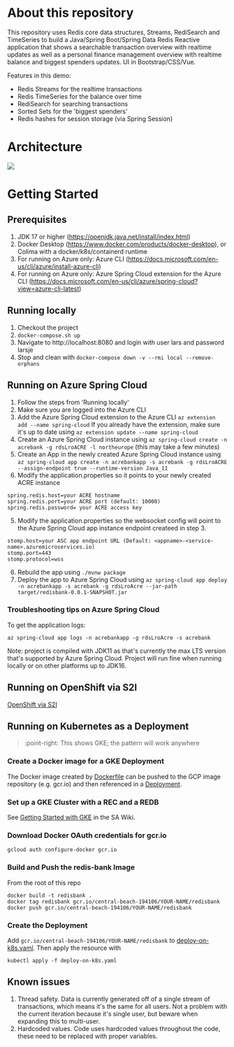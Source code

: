 # About this repository

This repository uses Redis core data structures, Streams, RediSearch and TimeSeries to build a
Java/Spring Boot/Spring Data Redis Reactive application that shows a searchable transaction overview with realtime updates
as well as a personal finance management overview with realtime balance and biggest spenders updates. UI in Bootstrap/CSS/Vue.

Features in this demo:

- Redis Streams for the realtime transactions
- Redis TimeSeries for the balance over time
- RediSearch for searching transactions
- Sorted Sets for the 'biggest spenders'
- Redis hashes for session storage (via Spring Session)

# Architecture
<img src="architecture.png"/>

# Getting Started

## Prerequisites

1. JDK 17 or higher (https://openjdk.java.net/install/index.html)
2. Docker Desktop (https://www.docker.com/products/docker-desktop), or Colima with a docker/k8s/containerd runtime
3. For running on Azure only: Azure CLI (https://docs.microsoft.com/en-us/cli/azure/install-azure-cli)
4. For running on Azure only: Azure Spring Cloud extension for the Azure CLI (https://docs.microsoft.com/en-us/cli/azure/spring-cloud?view=azure-cli-latest)

## Running locally

1. Checkout the project
2. `docker-compose.sh up`
3. Navigate to http://localhost:8080 and login with user lars and password larsje
4. Stop and clean with `docker-compose down -v --rmi local --remove-orphans`

## Running on Azure Spring Cloud

1. Follow the steps from 'Running locally'
2. Make sure you are logged into the Azure CLI
3. Add the Azure Spring Cloud extension to the Azure CLI `az extension add --name spring-cloud` If you already have the extension, make sure it's up to date using `az extension update --name spring-cloud`
2. Create an Azure Spring Cloud instance using `az spring-cloud create -n acrebank -g rdsLroACRE -l northeurope` (this may take a few minutes)
3. Create an App in the newly created Azure Spring Cloud instance using `az spring-cloud app create -n acrebankapp -s acrebank -g rdsLroACRE --assign-endpoint true --runtime-version Java_11`
4. Modify the application.properties so it points to your newly created ACRE instance

```
spring.redis.host=your ACRE hostname
spring.redis.port=your ACRE port (default: 10000)
spring.redis.password= your ACRE access key
```

5. Modify the application.properties so the websocket config will point to the Azure Spring Cloud app instance endpoint createed in step 3.

```
stomp.host=your ASC app endpoint URL (Default: <appname>-<service-name>.azuremicroservices.io)
stomp.port=443
stomp.protocol=wss
```

6. Rebuild the app using `./mvnw package`
7. Deploy the app to Azure Spring Cloud using `az spring-cloud app deploy -n acrebankapp -s acrebank -g rdsLroAcre --jar-path target/redisbank-0.0.1-SNAPSHOT.jar`

### Troubleshooting tips on Azure Spring Cloud

To get the application logs:

`az spring-cloud app logs -n acrebankapp -g rdsLroAcre -s acrebank`

Note: project is compiled with JDK11 as that's currently the max LTS version that's supported by Azure Spring Cloud. Project will run fine when running locally or on other platforms up to JDK16.

## Running on OpenShift via S2I

[OpenShift via S2I](./openshift/README.md)

## Running on Kubernetes as a Deployment

> :point-right: This shows GKE; the pattern will work anywhere

### Create a Docker image for a GKE Deployment

The Docker image created by [Dockerfile](../Dockerfile) can be pushed to the GCP image repository (e.g. gcr.io) and then referenced in a [Deployment](../deploy-on-k8s.yaml).

### Set up a GKE Cluster with a REC and a REDB

See [Getting Started with GKE](https://redislabs.atlassian.net/wiki/spaces/SA/pages/1405911108/Getting+Started+with+GKE) in the SA Wiki.

### Download Docker OAuth credentials for gcr.io

`gcloud auth configure-docker gcr.io`

### Build and Push the redis-bank Image

From the root of this repo

```
docker build -t redisbank .
docker tag redisbank gcr.io/central-beach-194106/YOUR-NAME/redisbank
docker push gcr.io/central-beach-194106/YOUR-NAME/redisbank
```

### Create the Deployment

Add `gcr.io/central-beach-194106/YOUR-NAME/redisbank` to [deploy-on-k8s.yaml](../deploy-on-k8s.yaml). Then apply the resource with 

```
kubectl apply -f deploy-on-k8s.yaml
```

## Known issues

1. Thread safety. Data is currently generated off of a single stream of transactions, which means it's the same for all users. Not a problem with the current iteration because it's single user, but beware when expanding this to multi-user.
2. Hardcoded values. Code uses hardcoded values throughout the code, these need to be replaced with proper variables.
